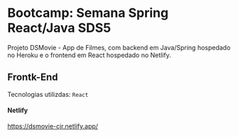 # Bootcamp: Semana Spring React/Java SDS5

Projeto DSMovie - App de Filmes, com backend em Java/Spring hospedado no Heroku e o frontend em React hospedado no Netlify.


## Frontk-End 

Tecnologias utilizdas: `React` 
 
#### Netlify

https://dsmovie-cjr.netlify.app/
 


 